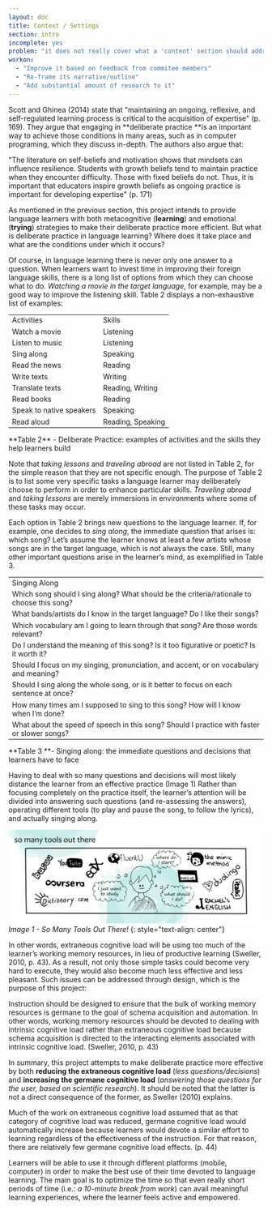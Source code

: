 ```yaml
---
layout: doc
title: Context / Settings
section: intro
incomplete: yes
problem: "it does not really cover what a 'content' section should address"
workon:
  - "Improve it based on feedback from commitee members"
  - "Re-frame its narrative/outline"
  - "Add substantial amount of research to it"
---
```


Scott and Ghinea (2014) state that "maintaining an ongoing, reflexive, and self-regulated learning process is critical to the acquisition of expertise" (p. 169). They argue that engaging in **deliberate practice **is an important way to achieve those conditions in many areas, such as in computer programing, which they discuss in-depth. The authors also argue that:

"The literature on self-beliefs and motivation shows that mindsets can influence resilience. Students with growth beliefs tend to maintain practice when they encounter difficulty. Those with fixed beliefs do not. Thus, it is important that educators inspire growth beliefs as ongoing practice is important for developing expertise" (p. 171)

As mentioned in the previous section, this project intends to provide language learners with both metacognitive (**learning**) and emotional (**trying**) strategies to make their deliberate practice more efficient. But what is deliberate practice in language learning? Where does it take place and what are the conditions under which it occurs?

Of course, in language learning there is never only one answer to a question. When learners want to invest time in improving their foreign language skills, there is a long list of options from which they can choose what to do. *Watching a movie in the target language*, for example, may be a good way to improve the listening skill. Table 2 displays a non-exhaustive list of examples:

<table>
  <tr class="diff title">
    <td>Activities</td>
    <td>Skills</td>
  </tr>
  <tr>
    <td>Watch a movie</td>
    <td>Listening</td>
  </tr>
  <tr>
    <td>Listen to music</td>
    <td>Listening</td>
  </tr>
  <tr class="diff">
    <td>Sing along</td>
    <td>Speaking</td>
  </tr>
  <tr>
    <td>Read the news</td>
    <td>Reading</td>
  </tr>
  <tr class="diff">
    <td>Write texts</td>
    <td>Writing</td>
  </tr>
  <tr>
    <td>Translate texts</td>
    <td>Reading, Writing</td>
  </tr>
  <tr class="diff">
    <td>Read books</td>
    <td>Reading</td>
  </tr>
  <tr>
    <td>Speak to native speakers</td>
    <td>Speaking</td>
  </tr>
  <tr class="diff">
    <td>Read aloud</td>
    <td>Reading, Speaking</td>
  </tr>
</table>
**Table 2** - Deliberate Practice: examples of activities and the skills they help learners build

Note that *taking lessons* and *traveling abroad* are not listed in Table 2, for the simple reason that they are not specific enough. The purpose of Table 2 is to list some very specific tasks a language learner may deliberately choose to perform in order to enhance particular skills. *Traveling abroad* and *taking lessons* are merely immersions in environments where some of these tasks may occur.

Each option in Table 2 brings new questions to the language learner. If, for example, one decides to *sing along*, the immediate question that arises is: which song? Let’s assume the learner knows at least a few artists whose songs are in the target language, which is not always the case. Still, many other important questions arise in the learner’s mind, as exemplified in Table 3.

<table>
  <tr class="diff title">
    <td>Singing Along</td>
  </tr>
  <tr>
    <td>Which song should I sing along? What should be the criteria/rationale to choose this song?</td>
  </tr>
  <tr class="diff">
    <td>What bands/artists do I know in the target language? Do I like their songs?</td>
  </tr>
  <tr>
    <td>Which vocabulary am I going to learn through that song? Are those words relevant?</td>
  </tr>
  <tr class="diff">
    <td>Do I understand the meaning of this song? Is it too figurative or poetic? Is it worth it?</td>
  </tr>
  <tr>
    <td>Should I focus on my singing, pronunciation, and accent, or on vocabulary and meaning?</td>
  </tr>
  <tr class="diff">
    <td>Should I sing along the whole song, or is it better to focus on each sentence at once?</td>
  </tr>
  <tr>
    <td>How many times am I supposed to sing to this song? How will I know when I’m done?</td>
  </tr>
  <tr class="diff">
    <td>What about the speed of speech in this song? Should I practice with faster or slower songs?</td>
  </tr>
</table>


**Table 3 **- Singing along: the immediate questions and decisions that learners have to face

Having to deal with so many questions and decisions will most likely distance the learner from an effective practice (Image 1) Rather than focusing completely on the practice itself, the learner’s attention will be divided into answering such questions (and re-assessing the answers), operating different tools (to play and pause the song, to follow the lyrics), and actually singing along.

[![Image 1 - So many tools out there!](/images/doc4-context-somanytools.jpg)](/images/doc4-context-somanytools.jpg)
_Image 1 - So Many Tools Out There!_
{: style="text-align: center"}

In other words, extraneous cognitive load will be using too much of the learner’s working memory resources, in lieu of productive learning (Sweller, 2010, p. 43). As a result, not only those simple tasks could become very hard to execute, they would also become much less effective and less pleasant. Such issues can be addressed through design, which is the purpose of this project:

Instruction should be designed to ensure that the bulk of working memory resources is germane to the goal of schema acquisition and automation. In other words, working memory resources should be devoted to dealing with intrinsic cognitive load rather than extraneous cognitive load because schema acquisition is directed to the interacting elements associated with intrinsic cognitive load. (Sweller, 2010, p. 43)

In summary, this project attempts to make deliberate practice more effective by both **reducing the extraneous cognitive load** (*less questions/decisions*) and **increasing the germane cognitive load** (*answering those questions for the user, based on scientific research*). It should be noted that the latter is not a direct consequence of the former, as Sweller (2010) explains.

Much of the work on extraneous cognitive load assumed that as that category of cognitive load was reduced, germane cognitive load would automatically increase because learners would devote a similar effort to learning regardless of the effectiveness of the instruction. For that reason, there are relatively few germane cognitive load effects. (p. 44)

Learners will be able to use it through different platforms (mobile, computer) in order to make the best use of their time devoted to language learning. The main goal is to optimize the time so that even really short periods of time (i.e.: *a 10-minute break from work*) can avail meaningful learning experiences, where the learner feels active and empowered.